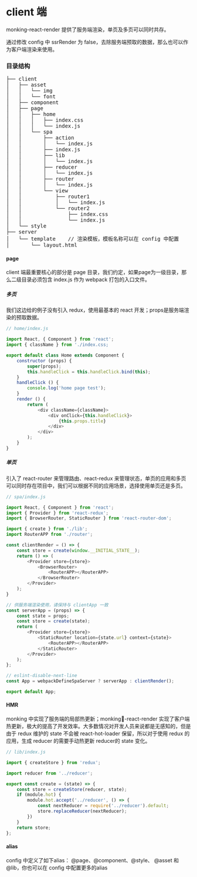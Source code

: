 # client 端

monking-react-render 提供了服务端渲染，单页及多页可以同时共存。

通过修改 config 中 ssrRender 为 false，去除服务端预取的数据，那么也可以作为客户端渲染来使用。

### 目录结构

<pre>
├── client
│   ├── asset
│   │   └── img
│   │   └── font
│   ├── component
│   ├── page
│   │   ├── home
│   │   │   ├── index.css
│   │   │   └── index.js
│   │   └── spa
│   │       ├── action
│   │       │   └── index.js
│   │       ├── index.js
│   │       ├── lib
│   │       │   └── index.js
│   │       ├── reducer
│   │       │   └── index.js
│   │       ├── router
│   │       │   └── index.js
│   │       └── view
│   │           ├── router1
│   │           │   └── index.js
│   │           └── router2
│   │               ├── index.css
│   │               └── index.js
│   └── style
├── server
│   └── template    // 渲染模板，模板名称可以在 config 中配置
│       └── layout.html
</pre>

#### page

client 端最重要核心的部分是 page 目录，我们约定，如果page为一级目录，那么二级目录必须包含 index.js 作为 webpack 打包的入口文件。

##### 多页

我们这边给的例子没有引入 redux，使用最基本的 react 开发；props是服务端渲染的预取数据。

```js
// home/index.js

import React, { Component } from 'react';
import { className } from './index.css;

export default class Home extends Component {
    constructor (props) {
        super(props);
        this.handleClick = this.handleClick.bind(this);
    }
    handleClick () {
        console.log('home page test');
    }
    render () {
        return (
            <div className={className}>
                <div onClick={this.handleClick}>
                    {this.props.title}
                </div>
            </div>
        );
    }
}
```

##### 单页

引入了 react-router 来管理路由、react-redux 来管理状态，单页的应用和多页可以同时存在项目中，我们可以根据不同的应用场景，选择使用单页还是多页。

```js
// spa/index.js

import React, { Component } from 'react';
import { Provider } from 'react-redux';
import { BrowserRouter, StaticRouter } from 'react-router-dom';

import { create } from './lib';
import RouterAPP from './router';

const clientRender = () => {
    const store = create(window.__INITIAL_STATE__);
    return () => (
        <Provider store={store}>
            <BrowserRouter>
                <RouterAPP></RouterAPP>
            </BrowserRouter>
        </Provider>
    );
}

// 供服务端渲染使用，请保持与 clientApp 一致
const serverApp = (props) => {
    const state = props;
    const store = create(state);
    return (
        <Provider store={store}>
            <StaticRouter location={state.url} context={state}>
                <RouterAPP></RouterAPP>
            </StaticRouter>
        </Provider>
    );
};

// eslint-disable-next-line
const App = webpackDefineSpaServer ? serverApp : clientRender();

export default App;
```

#### HMR

monking 中实现了服务端的局部热更新；monking-react-render 实现了客户端热更新，极大的提高了开发效率。大多数情况对开发人员来说都是无感知的，但是由于 redux 维护的 state 不会被 react-hot-loader 保留，所以对于使用 redux 的应用，生成 reducer 的需要手动热更新 reducer的 state 变化。

```js
// lib/index.js

import { createStore } from 'redux';

import reducer from '../reducer';

export const create = (state) => {
    const store = createStore(reducer, state);
    if (module.hot) {
        module.hot.accept('../reducer', () => {
            const nextReducer = require('../reducer').default;
            store.replaceReducer(nextReducer);
        })
    }
    return store;
};
```

#### alias

config 中定义了如下alias： @page、@component、@style、 @asset 和 @lib，你也可以在 config 中配置更多的alias
